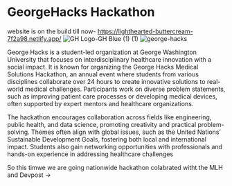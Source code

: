 # GeorgeHacks Hackathon

website is on the build till now- https://lighthearted-buttercream-7f2a98.netlify.app/ 
![GH Logo-GH Blue (1) (1)](https://github.com/user-attachments/assets/b902729b-0388-40e2-b9f2-621b0727c45c)
![george-hacks](https://github.com/user-attachments/assets/22e8c2bf-6fd8-47b4-80ee-966c1e1eb75f)

George Hacks is a student-led organization at George Washington University that focuses on interdisciplinary healthcare innovation with a social impact. It is known for organizing the George Hacks Medical Solutions Hackathon, an annual event where students from various disciplines collaborate over 24 hours to create innovative solutions to real-world medical challenges. Participants work on diverse problem statements, such as improving patient care processes or developing medical devices, often supported by expert mentors and healthcare organizations.

The hackathon encourages collaboration across fields like engineering, public health, and data science, promoting creativity and practical problem-solving. Themes often align with global issues, such as the United Nations’ Sustainable Development Goals, fostering both local and international impact. Students also gain networking opportunities with professionals and hands-on experience in addressing healthcare challenges

So this timwe we are going nationwide hackathon colabrated witht the MLH and Devpost -> 


